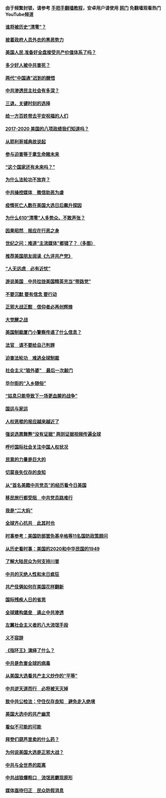 #### 由于频繁封锁，请参考 [手把手翻墙教程](https://github.com/gfw-breaker/guides/wiki/)，安卓用户请使用 [网门](https://github.com/gfw-breaker/nogfw/blob/master/dl.md?t=01200200) 免翻墙观看热门YouTube频道 

#### [谁将被历史“清零”？](../pages/73/417485.md?t=01200200) 

#### [披着政府人员外衣的黑恶势力](../pages/73/417442.md?t=01200200) 

#### [美国人民 准备好全盘接受共产价值体系了吗？](../pages/73/417491.md?t=01200200) 

#### [多少好人被中共害死？](../pages/73/417144.md?t=01200200) 

#### [两代“中国通”迟到的醒悟](../pages/73/417064.md?t=01200200) 

#### [中共渗透民主社会有多深？](../pages/73/417063.md?t=01200200) 

#### [三退，关键时刻的选择](../pages/73/416969.md?t=01200200) 

#### [给一方百姓带去平安祝福的人们](../pages/73/416941.md?t=01200200) 

#### [2017-2020  美国的八项政绩我们知道吗？](../pages/73/416968.md?t=01200200) 

#### [从耶利哥城典故说起](../pages/73/416892.md?t=01200200) 

#### [参与迫害等于拿生命赌未来](../pages/73/416856.md?t=01200200) 

#### [“这个国家还有未来吗？”](../pages/73/416852.md?t=01200200) 

#### [为什么法轮功不放弃？](../pages/73/416864.md?t=01200200) 

#### [中共操控媒体　微信助恶为虐](../pages/73/416724.md?t=01200200) 

#### [疫情死亡人数在美国大选日后飙升探因](../pages/73/416606.md?t=01200200) 

#### [为什么610“清零”人多势众、不敢声张？](../pages/73/416632.md?t=01200200) 

#### [因果昭然　报应在行恶之身](../pages/73/416582.md?t=01200200) 

#### [世纪之问：难道“主流媒体”都错了？（多图）](../pages/73/416571.md?t=01200200) 

#### [推荐美国朋友阅读《九评共产党》](../pages/73/416510.md?t=01200200) 

#### [“人无远虑　必有近忧”](../pages/73/416513.md?t=01200200) 

#### [游说美国　中共拉拢美国精英充当“带路党”](../pages/73/416529.md?t=01200200) 

#### [不要沉默 要有信念 要行动](../pages/73/416457.md?t=01200200) 

#### [正邪大战正酣　信仰者必再创辉煌](../pages/73/416433.md?t=01200200) 

#### [大觉醒之战](../pages/73/416456.md?t=01200200) 

#### [美国制裁厦门小警察传递了什么信息？](../pages/73/416432.md?t=01200200) 

#### [法官　请不要给自己判罪](../pages/73/416379.md?t=01200200) 

#### [迫害法轮功　难逃全球制裁](../pages/73/416380.md?t=01200200) 

#### [社会主义“狼外婆”　最后一次敲门](../pages/73/416394.md?t=01200200) 

#### [华尔街的“入乡随俗”](../pages/73/416395.md?t=01200200) 

#### [“姑息只能导致下一场更血腥的战争”](../pages/73/416223.md?t=01200200) 

#### [国运与家运](../pages/73/416224.md?t=01200200) 

#### [人权恶棍的报应越来越近了](../pages/73/416276.md?t=01200200) 

#### [强说选票舞弊“没有证据” 两则证据视频传遍全球](../pages/73/416227.md?t=01200200) 

#### [呼吁国际社会关注中国人权状况](../pages/73/416135.md?t=01200200) 

#### [民意的力量是巨大的](../pages/73/416222.md?t=01200200) 

#### [切莫丧失仅存的良知](../pages/73/416134.md?t=01200200) 

#### [从“首名美籍中共党员”的经历看今日美国](../pages/73/416114.md?t=01200200) 

#### [移民旅行都受阻　中共党员路难行](../pages/73/416033.md?t=01200200) 

#### [我是“二大妈”](../pages/73/415529.md?t=01200200) 

#### [全球齐心抗共　此其时也](../pages/73/415989.md?t=01200200) 

#### [时事参考：美国防部罢免基辛格等11名国防政策顾问](../pages/73/415970.md?t=01200200) 

#### [从历史看时事：美国的2020和中华民国的1949](../pages/73/415949.md?t=01200200) 

#### [了解大陆民众为何支持川普](../pages/73/415950.md?t=01200200) 

#### [中共的灭绝人性和末日疯狂](../pages/73/415944.md?t=01200200) 

#### [共产伎俩如何在美国花样翻新](../pages/73/415908.md?t=01200200) 

#### [国际残疾人日的省思](../pages/73/415849.md?t=01200200) 

#### [全球建构堡垒　遏止中共渗透](../pages/73/415850.md?t=01200200) 

#### [左翼社会主义者的八大流氓手段](../pages/73/415802.md?t=01200200) 

#### [义不容辞](../pages/73/415807.md?t=01200200) 

#### [《指环王》演绎了什么？](../pages/73/415739.md?t=01200200) 

#### [中共是危害全球的病毒](../pages/73/415569.md?t=01200200) 

#### [从美国大选看共产主义炒作的“平等”](../pages/73/415654.md?t=01200200) 

#### [中共逆天道而行　必将被天灭掉](../pages/73/415626.md?t=01200200) 

#### [致中共公检法：守住仅存良知　避免走入绝境](../pages/73/415627.md?t=01200200) 

#### [美国大选中的共产幽灵](../pages/73/415618.md?t=01200200) 

#### [看似不可能的可能](../pages/73/415619.md?t=01200200) 

#### [拜登们葫芦里卖的什么药？](../pages/73/415531.md?t=01200200) 

#### [为何说美国大选是正邪大战？](../pages/73/415530.md?t=01200200) 

#### [中共与全世界的距离](../pages/73/415435.md?t=01200200) 

#### [中共战狼爆粗口　流氓恶霸现原形](../pages/73/415426.md?t=01200200) 

#### [媒体亟待归正　民众防假消息](../pages/73/415402.md?t=01200200) 

